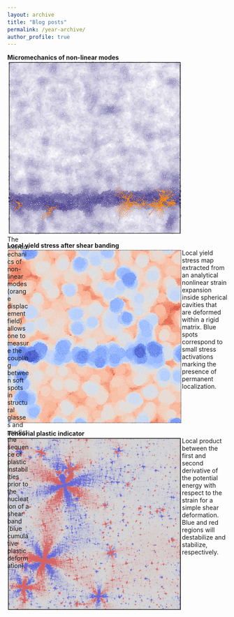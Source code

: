 ```yaml
---
layout: archive
title: "Blog posts"
permalink: /year-archive/
author_profile: true
---
```


**Micromechanics of non-linear modes**
<br/>
<img src="/images/micromeca_non_linear_modes-min.png" width="400" height="400" align="left"/>
<div style="width:50px;height:50px;background color:red"> The micromechanics of non-linear modes (orange displacement field) allows one to measure the coupling between soft spots in structural glasses and predict the sequence of plastic instabilities prior to the nucleation of a shear band (blue cumulative plastic deformation). </div>
<br clear="left"/>

**Local yield stress after shear banding**
<br/>
<img src="/images/strain_expansion-min.png" width="400" height="400" align="left"/>
Local yield stress map extracted from an analytical nonlinear strain expansion inside spherical cavities that are deformed within a rigid matrix. Blue spots correspond to small stress activations marking the presence of permanent localization.
<br clear="left"/>

**Tensorial plastic indicator**
<br/>
<img src="/images/pairwise_product-min.png" width="400" height="400" align="left"/>
Local product between the first and second derivative of the potential energy with respect to the strain for a simple shear deformation. Blue and red regions will destabilize and stabilize, respectively.
<br clear="left"/>

